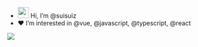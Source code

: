 - <img src="https://media.giphy.com/media/hvRJCLFzcasrR4ia7z/giphy.gif" width="25px"> Hi, I’m @suisuiz
- ​:heart:​ I’m interested in @vue, @javascript, @typescript, @react

![](https://komarev.com/ghpvc/?username=suisuiz&color=blue&style=flat-square&label=PROFILE+VIEWS)
<!---
suisuiz/suisuiz is a ✨ special ✨ repository because its `README.md` (this file) appears on your GitHub profile.
You can click the Preview link to take a look at your changes.
--->
